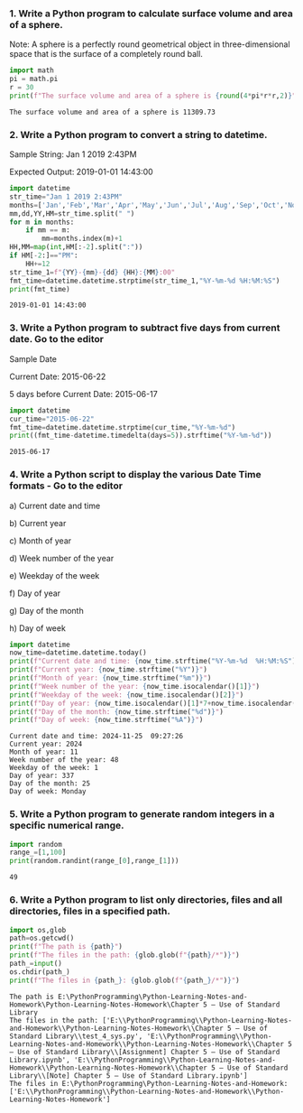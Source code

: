 ### 1. Write a Python program to calculate surface volume and area of a sphere. 

Note: A sphere is a perfectly round geometrical object in three-dimensional space that is the surface of a completely round ball. 



```python
import math
pi = math.pi
r = 30
print(f"The surface volume and area of a sphere is {round(4*pi*r*r,2)}")
```

    The surface volume and area of a sphere is 11309.73
    

### 2. Write a Python program to convert a string to datetime. 

Sample String: Jan 1 2019 2:43PM 

Expected Output: 2019-01-01 14:43:00 



```python
import datetime
str_time="Jan 1 2019 2:43PM"
months=['Jan','Feb','Mar','Apr','May','Jun','Jul','Aug','Sep','Oct','Nov','Dec']
mm,dd,YY,HM=str_time.split(" ")
for m in months:
    if mm == m:
        mm=months.index(m)+1
HH,MM=map(int,HM[:-2].split(":"))
if HM[-2:]=="PM":
    HH+=12
str_time_1=f"{YY}-{mm}-{dd} {HH}:{MM}:00"
fmt_time=datetime.datetime.strptime(str_time_1,"%Y-%m-%d %H:%M:%S")
print(fmt_time)
```

    2019-01-01 14:43:00
    

### 3. Write a Python program to subtract five days from current date. Go to the editor 

Sample Date 

Current Date: 2015-06-22 

5 days before Current Date: 2015-06-17



```python
import datetime
cur_time="2015-06-22"
fmt_time=datetime.datetime.strptime(cur_time,"%Y-%m-%d")
print((fmt_time-datetime.timedelta(days=5)).strftime("%Y-%m-%d"))
```

    2015-06-17
    

### 4. Write a Python script to display the various Date Time formats - Go to the editor 

a) Current date and time 

b) Current year 

c) Month of year 

d) Week number of the year 

e) Weekday of the week 

f) Day of year 

g) Day of the month 

h) Day of week 



```python
import datetime
now_time=datetime.datetime.today()
print(f"Current date and time: {now_time.strftime("%Y-%m-%d  %H:%M:%S")}")
print(f"Current year: {now_time.strftime("%Y")}")
print(f"Month of year: {now_time.strftime("%m")}")
print(f"Week number of the year: {now_time.isocalendar()[1]}")
print(f"Weekday of the week: {now_time.isocalendar()[2]}")
print(f"Day of year: {now_time.isocalendar()[1]*7+now_time.isocalendar()[2]}")
print(f"Day of the month: {now_time.strftime("%d")}")
print(f"Day of week: {now_time.strftime("%A")}")

```

    Current date and time: 2024-11-25  09:27:26
    Current year: 2024
    Month of year: 11
    Week number of the year: 48
    Weekday of the week: 1
    Day of year: 337
    Day of the month: 25
    Day of week: Monday
    

### 5. Write a Python program to generate random integers in a specific numerical range. 


```python
import random
range_=[1,100]
print(random.randint(range_[0],range_[1]))
```

    49
    

### 6. Write a Python program to list only directories, files and all directories, files in a specified path.


```python
import os,glob
path=os.getcwd()
print(f"The path is {path}")
print(f"The files in the path: {glob.glob(f"{path}/*")}")
path_=input()
os.chdir(path_)
print(f"The files in {path_}: {glob.glob(f"{path_}/*")}")
```

    The path is E:\PythonProgramming\Python-Learning-Notes-and-Homework\Python-Learning-Notes-Homework\Chapter 5 – Use of Standard Library
    The files in the path: ['E:\\PythonProgramming\\Python-Learning-Notes-and-Homework\\Python-Learning-Notes-Homework\\Chapter 5 – Use of Standard Library\\test_4_sys.py', 'E:\\PythonProgramming\\Python-Learning-Notes-and-Homework\\Python-Learning-Notes-Homework\\Chapter 5 – Use of Standard Library\\[Assignment] Chapter 5 – Use of Standard Library.ipynb', 'E:\\PythonProgramming\\Python-Learning-Notes-and-Homework\\Python-Learning-Notes-Homework\\Chapter 5 – Use of Standard Library\\[Note] Chapter 5 – Use of Standard Library.ipynb']
    The files in E:\PythonProgramming\Python-Learning-Notes-and-Homework: ['E:\\PythonProgramming\\Python-Learning-Notes-and-Homework\\Python-Learning-Notes-Homework']
    
